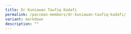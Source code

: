 ```yaml
---
title: Dr Kuniawan Taufiq Kadafi
permalink: /paccman-members/dr-kuniawan-taufiq-kadafi/
variant: markdown
description: ""
---
```

